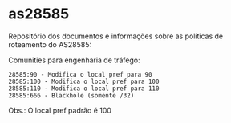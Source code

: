 # as28585

Repositório dos documentos e informações sobre as políticas de roteamento do AS28585:

Comunities para engenharia de tráfego:

	28585:90 - Modifica o local pref para 90
	28585:100 - Modifica o local pref para 100
	28585:110 - Modifica o local pref para 110
	28585:666 - Blackhole (somente /32)

Obs.: O local pref padrão é 100


